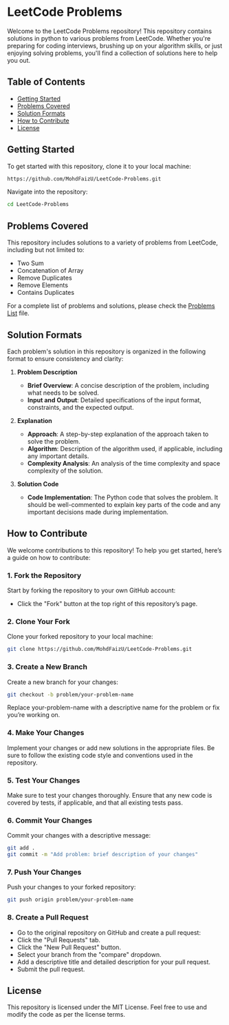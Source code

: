 # LeetCode Problems

Welcome to the LeetCode Problems repository! This repository contains solutions in python to various problems from LeetCode. Whether you're preparing for coding interviews, brushing up on your algorithm skills, or just enjoying solving problems, you'll find a collection of solutions here to help you out.

## Table of Contents

- [Getting Started](#getting-started)
- [Problems Covered](#problems-covered)
- [Solution Formats](#solution-formats)
- [How to Contribute](#how-to-contribute)
- [License](#license)

## Getting Started

To get started with this repository, clone it to your local machine:

```bash
https://github.com/MohdFaizU/LeetCode-Problems.git
```
Navigate into the repository:

```bash
cd LeetCode-Problems
```
## Problems Covered

This repository includes solutions to a variety of problems from LeetCode, including but not limited to:
- Two Sum
- Concatenation of Array
- Remove Duplicates
- Remove Elements
- Contains Duplicates
    
For a complete list of problems and solutions, please check the [Problems List](Problem%20List.md) file.

## Solution Formats

Each problem's solution in this repository is organized in the following format to ensure consistency and clarity:

1. **Problem Description**
   - **Brief Overview**: A concise description of the problem, including what needs to be solved.
   - **Input and Output**: Detailed specifications of the input format, constraints, and the expected output.

2. **Explanation**
   - **Approach**: A step-by-step explanation of the approach taken to solve the problem.
   - **Algorithm**: Description of the algorithm used, if applicable, including any important details.
   - **Complexity Analysis**: An analysis of the time complexity and space complexity of the solution.

3. **Solution Code**
   - **Code Implementation**: The Python code that solves the problem. It should be well-commented to explain key parts of the code and any important decisions made during implementation.

## How to Contribute

We welcome contributions to this repository! To help you get started, here’s a guide on how to contribute:

### 1. Fork the Repository

Start by forking the repository to your own GitHub account:

- Click the "Fork" button at the top right of this repository’s page.

### 2. Clone Your Fork

Clone your forked repository to your local machine:

```bash
git clone https://github.com/MohdFaizU/LeetCode-Problems.git
```
### 3. Create a New Branch

Create a new branch for your changes:
```bash
git checkout -b problem/your-problem-name
```
Replace your-problem-name with a descriptive name for the problem or fix you’re working on.

### 4. Make Your Changes

Implement your changes or add new solutions in the appropriate files. Be sure to follow the existing code style and conventions used in the repository.

### 5. Test Your Changes

Make sure to test your changes thoroughly. Ensure that any new code is covered by tests, if applicable, and that all existing tests pass.

### 6. Commit Your Changes

Commit your changes with a descriptive message:

```bash
git add .
git commit -m "Add problem: brief description of your changes"
```
### 7. Push Your Changes

Push your changes to your forked repository:

```bash
git push origin problem/your-problem-name
```
### 8. Create a Pull Request

- Go to the original repository on GitHub and create a pull request:
- Click the "Pull Requests" tab.
- Click the "New Pull Request" button.
- Select your branch from the "compare" dropdown.
- Add a descriptive title and detailed description for your pull request.
- Submit the pull request.

## License

This repository is licensed under the MIT License. Feel free to use and modify the code as per the license terms.
